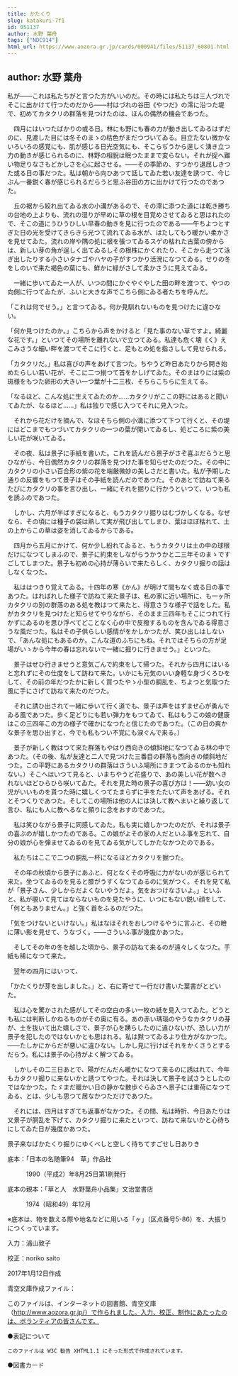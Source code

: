 ```yaml
---
title: かたくり
slug: katakuri-7f1
id: 051137
author: 水野 葉舟
tags: ["NDC914"]
html_url: https://www.aozora.gr.jp/cards/000941/files/51137_60801.html
---
```


## author: 水野 葉舟

私が――これは私たちがと言つた方がいいのだ。その時には私たちは三人づれでそこに出かけて行つたのだから――村はづれの谷田《やつだ》の澪に沿つた堤で、初めてカタクリの群落を見つけたのは、ほんの偶然の機会であつた。

　四月にはいつたばかりの或る日。林にも野にも春の力が動き出してゐるはずだのに、見渡した目には冬そのまゝの枯色がまだつづいてゐる。目立たない微かないろいろの感覚にも、肌が感じる日光空気にも、そこらぢうから逞しく湧き立つ力の動きが感じられるのに、林野の相貎は眠つたままで変らない。それが捉へ難い物足りなさもどかしさを心に起させる。――その季節の、すつかり退屈しきつた或る日の事だつた。私は朝から向ひあつて話してゐた若い友達を誘つて、今じぶん一番鋭く春が感じられるだらうと思ふ谷田の方に出かけて行つたのであつた。

　丘の裾から絞れ出てゐる水の小溝があるので、その澪に添つた道には乾き勝ちの台地の上よりも、流れの湿りが早めに草の根を目覚めさせてゐると思はれたので、そこの道にうひうひしい早春の動きを見に行つたのである――午ちよつとすぎた日の光を受けてきらきら光つて流れてゐる水が、はたしてもう暖かい柔かさを見せてゐた。流れの岸や隅の処に根を張つてゐるスゲの枯れた古葉の傍からは、新しい芽の角が逞しく出てゐるしその根株にかくれたり、そこから走つて泳ぎ出したりする小さいタナゴやハヤの子がすつかり活溌になつてゐる。せりの冬をしのいで来た褐色の葉にも、鮮かに緑がさして柔かさうに見えてゐる。

　一緒に歩いてゐた一人が、いつの間にかぐやぐやした田の畔を渡つて、やつの向側に行つてゐたが、ふいと大きな声でこちら側にゐる者たちを呼んだ。

「これは何でせう。」と言つてゐる。何か見馴れないものを見つけたに違ひない。

「何か見つけたのか。」こちらから声をかけると「見た事のない草ですよ。綺麗な花です。」といつてその場所を離れないで立つてゐる。私達も危く壊《く》えこみさうな細い畔を渡つてそこに行くと、足もとの処を指さしして見せられる。

「カタクリだ。」私は喜びの声をあげて言つた。ちやうど昨日あたりから開き始めたらしい若い花が、そこに二つ揃つて首をかしげてゐた。そのまはりには紫の斑様をもつた卵形の大きい一つ葉が十二三枚、そちらこちらに生えてる。

「なるほど、こんな処に生えてゐたのか……カタクリがここの野にはあると聞いてゐたが、なるほど……」私は独りで感じ入つてそれに見入つた。

　それから花だけを摘んで、なほそちら側の小溝に添つて下つて行くと、その堤にはどこまでもつづいてカタクリの一つの葉が開いてゐるし、処どころに紫の美しい花が咲いてゐる。

　その夜、私は景子に手紙を書いた。これを読んだら景子がさぞ喜ぶだらうと思ひながら、今日偶然カタクリの群落を見つけた事を知らせたのだつた。その中にカタクリの小さい百合形の紫の花を端厳微妙の美しさだと書いた。私が予期した通りの反響をもつて景子はその手紙を読んだのであつた。そのあとで訪ねて来るたびにカタクリの事を言ひ出し、一緒にそれを掘りに行かうといつて、いつも私を誘ふのであつた。



　しかし、六月が半ばすぎになると、もうカタクリ掘りはむづかしくなる。なぜなら、その頃には種子の袋は熟して実が飛び出してしまひ、葉はほぼ枯れて、土の上からこの草は姿を消してゐるからである。

　四月から五月にかけて、何か少し紛れてゐると、もうカタクリは土の中の球根だけになつてしまふので、景子に約束をしながらうかうかと二三年そのまゝですごしてしまつた。景子も初めの心持が薄らいで来たらしく、カタクリ掘りの話はしなくなつた。

　私ははつきり覚えてゐる。十四年の寒《かん》が明けて間もなく或る日の事であつた。はればれした様子で訪ねて来た景子は、私の家に近い場所に、も一ヶ所カタクリの別の群落のある処を教はつて来たと、得意さうな様子で話をした。私がカタクリを見つけたと知らせてやりながら、そのまま三四年もそこにつれて行かずにゐるのを思ひ浮べてどことなく心の中で反撥するものを含んでゐる得意さうな風だつた。私はその子供らしい感情がをかしかつたが、笑ひ出しはしないで、「あんな処にもあるのか。こんな道のふちにもね。それではそちらの方が足場がいゝから今年の春は忘れないで一緒に掘りに行きませう。」といつた。

　景子はぜひ行きませうと意気ごんで約束をして帰つた。それから四月にはいると忘れずにその仕度をして訪ねて来た。いかにも元気のいい身軽な身づくろひをして、その前の年だつたかに新しく買つたやゝ小型の胴乱を、ちよつと気取つた風に手にさげて訪ねて来たのだつた。

　それに誘ひ出されて一緒に歩いて行く道でも、景子は声をはずませ心が勇んでゐる風であつた。歩く足どりにも若い弾力をもつてゐて、私はもうこの娘の健康はこの三四年この方の様子で確かになつたと信じたのであつた。（この日の爽かな景子を思ひ出すと、今でも私もつい不覚にも涙ぐんで来る。）

　景子が新しく教はつて来た群落もやはり西向きの傾斜地になつてゐる林の中であつた。（その後、私が友達と二人で見つけた三番目の群落も西向きの傾斜地だつた。この平野にあるカタクリの群落はさういふ場所にきまつてゐるのかも知れない。）そこへはいつて見ると、いまちやうど花盛りで、あの美しい花が数へきれないほどひらひら咲いてゐた。それを見た時の景子の喜び方は！――幼い女の児がいいものを貰つた時に嬉しくつてたまらずに手をたたいて声をあげる。それとそつくりであつた。そしてこの場所は他の人には決して教へまいと繰り返して言ひ、私にも人に教へるなと頻りに念をおすのであつた。

　私は笑ひながら景子に同感してゐた。私も実に嬉しかつたのだが、それは景子の喜ぶのが嬉しかつたのである。この娘がよその家の人だといふ事を忘れて、自分の娘が心を弾ませてゐるのを見てゐる気がしてしかたなかつたのである。

　私たちはここで二つの胴乱一杯になるほどカタクリを掘つた。



　その年の秋頃から景子にあふと、何となくその呼吸に力がないのが感じられて来た。坐つてゐるのを見ると膝がうすくなつてゐるのに気がつく。それを見て私が「景子さん、少しからだよくないやうだよ。気をおつけなさいよ。」といふと、私が覗いて見てはならないものを見たやうに、いつにもない鋭い顔をして、「何ともありません。」と強く首をふるのだつた。

「気をつけないといけない。」私はなほそれをおしつけるやうに言ふと、その瞼に薄い影を見せて、うなづく。――さういふ事が幾度かあつた。

　そしてその年の冬を越した頃から、景子の訪ねて来るのが遠々しくなつた。手紙も稀になつて来た。

　翌年の四月にはいつて、

「かたくりが芽を出しました。」と、右に寄せて一行だけ書いた葉書がとどいた。

　私は心を驚かされた感がしてその空白の多い一枚の紙を見入つてゐた。どうとも私には判断しかねるものがその奥に有る。あの赤い瑪瑙のやうなカタクリの芽が、土を抜いて出た嬉しさで、景子が心を踴らしたのに違ひないが、恐しい力が景子を犯したのではないかとも思はれる。私は黙つてゐるより仕方がなかつた。――たしかにからだが悪いに違ひない。しかし見に行けばそれをかくさうとするだらう。私には景子の心持がよく解つてゐる。



　しかしその二三日あとで、陽がだんだん暖かになつて来るのに誘はれて、今年もカタクリ掘りに来ないかと誘つてやつた。それは決して景子を試さうとしたのではなかつた。たゞまだ暖かい日の静かな散歩ぐらゐさへ景子には重荷になつてゐる、とは、少しも思つて居なかつただけであつた。

　それには、四月はすぎても返事がなかつた。その間、私は時折、今日あたりは又景子が胴乱を下げて、カタクリ掘りに来たといつて、訪ねて来ないかと心待ちにしてゐた日が幾度かあつた。



景子来なばかたくり掘りにゆくべしと空しく待ちてすごせし日ありき













底本：「日本の名随筆94　草」作品社

　　　1990（平成2）年8月25日第1刷発行

底本の親本：「草と人　水野葉舟小品集」文治堂書店

　　　1974（昭和49）年12月

※底本は、物を数える際や地名などに用いる「ヶ」（区点番号5-86）を、大振りにつくっています。

入力：浦山敦子

校正：noriko saito

2017年1月12日作成

青空文庫作成ファイル：

このファイルは、インターネットの図書館、青空文庫（http://www.aozora.gr.jp/）で作られました。入力、校正、制作にあたったのは、ボランティアの皆さんです。











●表記について


	このファイルは W3C 勧告 XHTML1.1 にそった形式で作成されています。







●図書カード